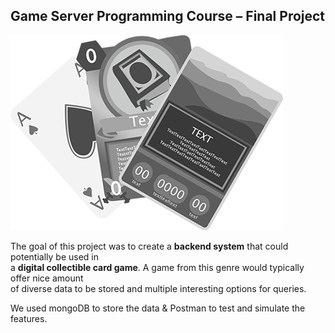 ## Game Server Programming Course – Final Project 

![Illustration of cards](https://github.com/Kaitariina/gspc-project/blob/master/RM_Resources/illustration_cards_kk.png?&s "Illustration of cards")

The goal of this project was to create a **backend system** that could potentially be used in \
a **digital collectible card game**. A game from this genre would typically offer nice amount \
of diverse data to be stored and multiple interesting options for queries.

We used mongoDB to store the data & Postman to test and simulate the features.

